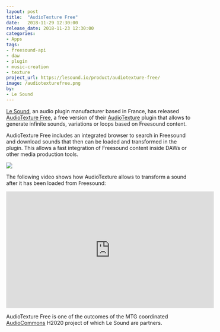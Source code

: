 ```yaml
---
layout: post
title:  "AudioTexture Free"
date:   2018-11-29 12:30:00
release_date: 2018-11-23 12:30:00
categories: 
- Apps
tags: 
- freesound-api
- daw
- plugin
- music-creation
- texture
project_url: https://lesound.io/product/audiotexture-free/
image: /audiotexturefree.png
by: 
- Le Sound
---
```


[Le Sound](https://lesound.io), an audio plugin manufacturer based in France, has released [AudioTexture Free](https://lesound.io/product/audiotexture-free/), a free version of their [AudioTexture](https://lesound.io/product/audiotexture/) plugin that allows to generate infinite sounds, variations or loops based on Freesound content.

AudioTexture Free includes an integrated browser to search in Freesound and download sounds that then can be loaded and transformed in the plugin. This allows a fast integration of Freesound content inside DAWs or other media production tools. 

<img src="https://lesound.io/wp-content/uploads/2018/11/audiotexture_freesound_browser.jpg">

The following video shows how AudioTexture allows to transform a sound after it has been loaded from Freesound:

<iframe width="560" height="315" src="https://www.youtube.com/watch?v=pv1ozaJ3K2o" frameborder="0" allowfullscreen></iframe>

AudioTexture Free is one of the outcomes of the MTG coordinated [AudioCommons](http://audiocommons.org/) H2020 project of which Le Sound are partners.
